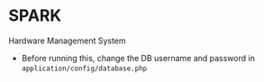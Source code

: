 # SPARK
Hardware Management System

* Before running this, change the DB username and password in `application/config/database.php`